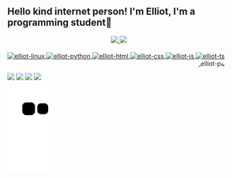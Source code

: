 ## Hello kind internet person! I'm Elliot, I'm a programming student🎈

<div align="center">
  <a href="https://github.com/ElliotVallentin">
  <img height="130em" src="https://github-readme-stats.vercel.app/api?username=ElliotVallentin&show_icons=true&theme=github_dark&include_all_commits=true&count_private=true"/>
  <img height="130em" src="https://github-readme-stats.vercel.app/api/top-langs/?username=ElliotVallentin&layout=compact&langs_count=7&theme=github_dark"/>
</div>

<div style="display: inline_block"><br>
  <img align="center" alt="elliot-linux" height="30" width="40" src="https://cdn.jsdelivr.net/gh/devicons/devicon/icons/linux/linux-original.svg">
  <img align="center" alt="elliot-python" height="30" width="40" src="https://cdn.jsdelivr.net/gh/devicons/devicon/icons/python/python-original.svg">
  <img align="center" alt="elliot-html" height="30" width="40" src="https://cdn.jsdelivr.net/gh/devicons/devicon/icons/html5/html5-original.svg">
  <img align="center" alt="elliot-css" height="30" width="40" src="https://cdn.jsdelivr.net/gh/devicons/devicon/icons/css3/css3-original.svg">
  <img align="center" alt="elliot-js" height="30" width="40" src="https://cdn.jsdelivr.net/gh/devicons/devicon/icons/javascript/javascript-original.svg">
  <img align="center" alt="elliot-ts" height="30" width="40" src="https://cdn.jsdelivr.net/gh/devicons/devicon/icons/typescript/typescript-original.svg">
  <img align="right" alt="elliot-pato" height="150" style="border-radius:50px;" src="https://c.tenor.com/cCjeshbh1J0AAAAj/dino-pixelated.gif">
</div>

##

<div>
  <a href = "mailto:elliotvallentin@gmail.com"><img src="https://img.shields.io/badge/-Gmail-%23333?style=for-the-badge&logo=gmail&logoColor=white" target="_blank"></a>
  <a href="https://instagram.com/eu_elliot" target="_blank"><img src="https://img.shields.io/badge/-Instagram-%23E4405F?style=for-the-badge&logo=instagram&logoColor=white" target="_blank"></a>
  <a href="https://www.youtube.com/channel/UCIGnAg1gqMD3Uu7X1cFzXiA" target="_blank"><img src="https://img.shields.io/badge/YouTube-FF0000?style=for-the-badge&logo=youtube&logoColor=white" target="_blank"></a>
  <a href="https://discord.gg/5z9yXXqPsU" target="_blank"><img src="https://img.shields.io/badge/Discord-7289DA?style=for-the-badge&logo=discord&logoColor=white" target="_blank"></a>
  
  ![Snake animation](https://github.com/ElliotVallentin/ElliotVallentin/blob/output/github-contribution-grid-snake.svg)
  
</div>
